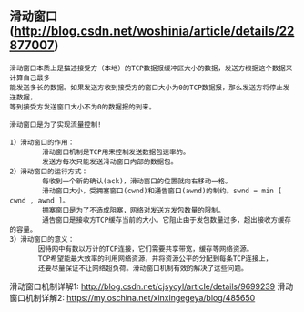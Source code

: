 ## 滑动窗口(http://blog.csdn.net/woshinia/article/details/22877007)


    滑动窗口本质上是描述接受方（本地）的TCP数据报缓冲区大小的数据，发送方根据这个数据来计算自己最多
    能发送多长的数据。如果发送方收到接受方的窗口大小为0的TCP数据报，那么发送方将停止发送数据，
    等到接受方发送窗口大小不为0的数据报的到来。
    
    滑动窗口是为了实现流量控制!
    
    1）滑动窗口的作用：
            滑动窗口机制是TCP用来控制发送数据包速率的。
            发送方每次只能发送滑动窗口内部的数据包。
    2）滑动窗口的运行方式：
            每收到一个新的确认(ack)，滑动窗口的位置就向右移动一格。
            滑动窗口大小，受拥塞窗口(cwnd)和通告窗口(awnd)的制约。swnd = min [ cwnd , awnd ]。
            拥塞窗口是为了不造成阻塞，网络对发送方发包数量的限制。
            通告窗口是接收方TCP缓存当前的大小。它阻止由于发包数量过多，超出接收方缓存的容量。
    3）滑动窗口的意义：
           因特网中有数以万计的TCP连接，它们需要共享带宽，缓存等网络资源。 
           TCP希望能最大效率的利用网络资源，并将资源公平的分配到每条TCP连接上，
           还要尽量保证不让网络超负荷。滑动窗口机制有效的解决了这些问题。


滑动窗口机制详解1: http://blog.csdn.net/cjsycyl/article/details/9699239
滑动窗口机制详解2: https://my.oschina.net/xinxingegeya/blog/485650

